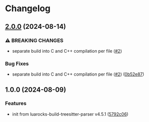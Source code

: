 # Changelog

## [2.0.0](https://github.com/nvim-neorocks/luarocks-build-treesitter-parser-cpp/compare/v1.0.0...v2.0.0) (2024-08-14)


### ⚠ BREAKING CHANGES

* separate build into C and C++ compilation per file ([#2](https://github.com/nvim-neorocks/luarocks-build-treesitter-parser-cpp/issues/2))

### Bug Fixes

* separate build into C and C++ compilation per file ([#2](https://github.com/nvim-neorocks/luarocks-build-treesitter-parser-cpp/issues/2)) ([0b52e87](https://github.com/nvim-neorocks/luarocks-build-treesitter-parser-cpp/commit/0b52e87a63b18cc4e4bf187a16ba181d2199a626))

## 1.0.0 (2024-08-09)


### Features

* init from luarocks-build-treesitter-parser v4.5.1 ([5792c06](https://github.com/nvim-neorocks/luarocks-build-treesitter-parser-cpp/commit/5792c06174e158d7d528bd3caddd461c8ac86f62))
